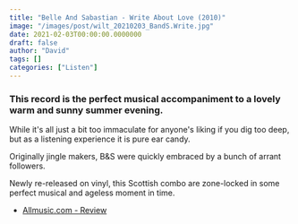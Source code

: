 ```yaml
---
title: "Belle And Sabastian - Write About Love (2010)"
image: "/images/post/wilt_20210203_BandS.Write.jpg"
date: 2021-02-03T00:00:00.0000000
draft: false
author: "David"
tags: []
categories: ["Listen"]
---
```

### This record is the perfect musical accompaniment to a lovely warm and sunny summer evening.

 While it's all just a bit too immaculate for anyone's liking if you dig too deep, but as a listening experience it is pure ear candy.

 Originally jingle makers, B&S were quickly embraced by a bunch of arrant followers.

 Newly re-released on vinyl, this Scottish combo are zone-locked in some perfect musical and ageless moment in time.

-  [Allmusic.com - Review](https://www.allmusic.com/album/write-about-love-mw0002034823)